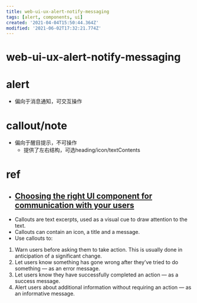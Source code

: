 ```yaml
---
title: web-ui-ux-alert-notify-messaging
tags: [alert, components, ui]
created: '2021-04-04T15:50:44.364Z'
modified: '2021-06-02T17:32:21.774Z'
---
```


# web-ui-ux-alert-notify-messaging

# alert

- 偏向于消息通知，可交互操作

# callout/note

- 偏向于醒目提示，不可操作
  - 提供了左右结构，可选heading/icon/textContents

# ref

- ## [Choosing the right UI component for communication with your users](https://medium.com/@adamshriki/choosing-the-right-ui-component-for-communication-with-your-users-523499c39490)
- Callouts are text excerpts, used as a visual cue to draw attention to the text.
- Callouts can contain an icon, a title and a message. 
- Use callouts to:
1. Warn users before asking them to take action. This is usually done in anticipation of a significant change.
2. Let users know something has gone wrong after they’ve tried to do something — as an error message.
3. Let users know they have successfully completed an action — as a success message.
4. Alert users about additional information without requiring an action — as an informative message.
